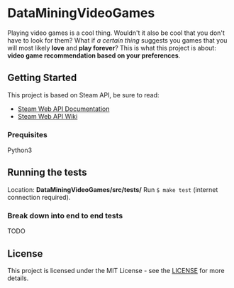 # DataMiningVideoGames

Playing video games is a cool thing. Wouldn't it also be cool that you don't have to look for them?
What if *a certain thing* suggests you games that you will most likely **love** and **play forever**?
This is what this project is about: **video game recommendation based on your preferences**.

## Getting Started

This project is based on Steam API, be sure to read:
* [Steam Web API Documentation](https://steamcommunity.com/dev)
* [Steam Web API Wiki](https://developer.valvesoftware.com/wiki/Steam_Web_API)

### Prequisites

Python3

## Running the tests

Location: **DataMiningVideoGames/src/tests/**
Run `$ make test` (internet connection required).

### Break down into end to end tests

TODO

## License

This project is licensed under the MIT License - see the [LICENSE](LICENSE) for more details.
